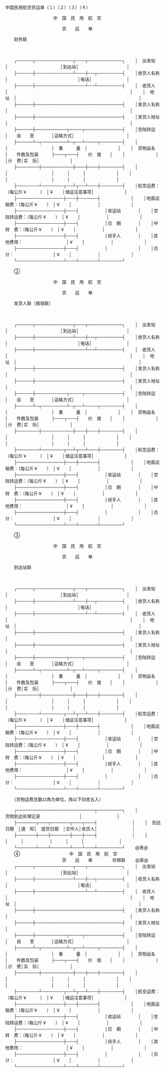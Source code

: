 



中国民用航空货运单（１）（２）（３）（４）



 

　　　　　　　　　　　中　国　民　用　航　空

　　　　　　　　　　　　　货　　运　　单

　　财务联

　　


　　┌─────┬────────────┬───┬───────────┐
　　│　出发站　│　　　　　　　　　　　　│到达站│　　　　　　　　　　　│
　　├─────┼────────────┴───┼──┬────────┤
　　│收货人名称│　　　　　　　　　　　　　　　　│电话│　　　　　　　　│
　　├─────┼────────────────┴──┴────────┤
　　│　收货人　│　　　　　　　　　　　　　　　　　　　　　　　　　　　　│
　　│　地　址　│　　　　　　　　　　　　　　　　　　　　　　　　　　　　│
　　├─────┼────────────────────────────┤
　　│发货人名称│　　　　　　　　　　　　　　　　　　　　　　　　　　　　│
　　├─────┼────────────────────────────┤
　　│发货人地址│　　　　　　　　　　　　　　　　　　　　　　　　　　　　│
　　├─────┼──────────┬────┬────────────┤
　　│空陆转运　│　　自　　至　　　　│运输方式│　　　　　　　　　　　　│
　　├─────┴─┬────────┴─┬──┴────┬───────┤
　　│　　　　　　　│　　　　　　　　　　│　重　　　量　│　　　　　　　│
　　│　货物品名　　│　　件数及包装　　　├───┬───┤　　价　值　　│
　　│　　　　　　　│　　　　　　　　　　│计　费│实　际│　　　　　　　│
　　├───────┼──────────┼───┼───┼───────┤
　　│　　　　　　　│　　　　　　　　　　│　　　│　　　│　　　　　　　│
　　│　　　　　　　│　　　　　　　　　　│　　　│　　　│　　　　　　　│
　　├───────┴───────┬──┴┬──┴───┼───────┤
　　│航空运费：（每公斤￥　　　）　│￥　　│储运注意事项│　　　　　　　│
　　├───────────────┼───┼──────┤　　　　　　　│
　　│地面运输费：（每公斤￥　　）　│￥　　│　　　　　　│　　　　　　　│
　　├───────────────┼───┤　　　　　　│收运站　　　　│
　　│空陆转运费：（每公斤￥　　）　│￥　　│　　　　　　│　　　　　　　│
　　├───────────────┼───┤　　　　　　│日　期　　　　│
　　│中　转　费：（每公斤￥　　）　│￥　　│　　　　　　│　　　　　　　│
　　├───────────────┼───┤　　　　　　│经手人　　　　│
　　│其他费用：　　　　　　　　　　│￥　　│　　　　　　│　　　　　　　│
　　├───────────────┼───┤　　　　　　│　　　　　　　│
　　│合　　　计：　　　　　　　　　│￥　　│　　　　　　│　　　　　　　│
　　└───────────────┴───┴──────┴───────┘
　　


　　②

　　　　　　　　　　　中　国　民　用　航　空

　　　　　　　　　　　　　货　　运　　单

　　发货人联（报销联）

　　


　　┌─────┬────────────┬───┬───────────┐
　　│　出发站　│　　　　　　　　　　　　│到达站│　　　　　　　　　　　│
　　├─────┼────────────┴───┼──┬────────┤
　　│收货人名称│　　　　　　　　　　　　　　　　│电话│　　　　　　　　│
　　├─────┼────────────────┴──┴────────┤
　　│　收货人　│　　　　　　　　　　　　　　　　　　　　　　　　　　　　│
　　│　地　址　│　　　　　　　　　　　　　　　　　　　　　　　　　　　　│
　　├─────┼────────────────────────────┤
　　│发货人名称│　　　　　　　　　　　　　　　　　　　　　　　　　　　　│
　　├─────┼────────────────────────────┤
　　│发货人地址│　　　　　　　　　　　　　　　　　　　　　　　　　　　　│
　　├─────┼──────────┬────┬────────────┤
　　│空陆转运　│　　自　　至　　　　│运输方式│　　　　　　　　　　　　│
　　├─────┴─┬────────┴─┬──┴────┬───────┤
　　│　　　　　　　│　　　　　　　　　　│　重　　　量　│　　　　　　　│
　　│　货物品名　　│　　件数及包装　　　├───┬───┤　　价　值　　│
　　│　　　　　　　│　　　　　　　　　　│计　费│实　际│　　　　　　　│
　　├───────┼──────────┼───┼───┼───────┤
　　│　　　　　　　│　　　　　　　　　　│　　　│　　　│　　　　　　　│
　　│　　　　　　　│　　　　　　　　　　│　　　│　　　│　　　　　　　│
　　├───────┴───────┬──┴┬──┴───┼───────┤
　　│航空运费：（每公斤￥　　　）　│￥　　│储运注意事项│　　　　　　　│
　　├───────────────┼───┼──────┤　　　　　　　│
　　│地面运输费：（每公斤￥　　）　│￥　　│　　　　　　│　　　　　　　│
　　├───────────────┼───┤　　　　　　│收运站　　　　│
　　│空陆转运费：（每公斤￥　　）　│￥　　│　　　　　　│　　　　　　　│
　　├───────────────┼───┤　　　　　　│日　期　　　　│
　　│中　转　费：（每公斤￥　　）　│￥　　│　　　　　　│　　　　　　　│
　　├───────────────┼───┤　　　　　　│经手人　　　　│
　　│其他费用：　　　　　　　　　　│￥　　│　　　　　　│　　　　　　　│
　　├───────────────┼───┤　　　　　　│　　　　　　　│
　　│合　　　计：　　　　　　　　　│￥　　│　　　　　　│　　　　　　　│
　　└───────────────┴───┴──────┴───────┘
　　


　　③

　　　　　　　　　　　中　国　民　用　航　空

　　　　　　　　　　　　　货　　运　　单

　　到达站联

　　


　　┌─────┬────────────┬───┬───────────┐
　　│　出发站　│　　　　　　　　　　　　│到达站│　　　　　　　　　　　│
　　├─────┼────────────┴───┼──┬────────┤
　　│收货人名称│　　　　　　　　　　　　　　　　│电话│　　　　　　　　│
　　├─────┼────────────────┴──┴────────┤
　　│　收货人　│　　　　　　　　　　　　　　　　　　　　　　　　　　　　│
　　│　地　址　│　　　　　　　　　　　　　　　　　　　　　　　　　　　　│
　　├─────┼────────────────────────────┤
　　│发货人名称│　　　　　　　　　　　　　　　　　　　　　　　　　　　　│
　　├─────┼────────────────────────────┤
　　│发货人地址│　　　　　　　　　　　　　　　　　　　　　　　　　　　　│
　　├─────┼──────────┬────┬────────────┤
　　│空陆转运　│　　自　　至　　　　│运输方式│　　　　　　　　　　　　│
　　├─────┴─┬────────┴─┬──┴────┬───────┤
　　│　　　　　　　│　　　　　　　　　　│　重　　　量　│　　　　　　　│
　　│　货物品名　　│　　件数及包装　　　├───┬───┤　　价　值　　│
　　│　　　　　　　│　　　　　　　　　　│计　费│实　际│　　　　　　　│
　　├───────┼──────────┼───┼───┼───────┤
　　│　　　　　　　│　　　　　　　　　　│　　　│　　　│　　　　　　　│
　　│　　　　　　　│　　　　　　　　　　│　　　│　　　│　　　　　　　│
　　├───────┴───────┬──┴┬──┴───┼───────┤
　　│航空运费：（每公斤￥　　　）　│￥　　│储运注意事项│　　　　　　　│
　　├───────────────┼───┼──────┤　　　　　　　│
　　│地面运输费：（每公斤￥　　）　│￥　　│　　　　　　│　　　　　　　│
　　├───────────────┼───┤　　　　　　│收运站　　　　│
　　│空陆转运费：（每公斤￥　　）　│￥　　│　　　　　　│　　　　　　　│
　　├───────────────┼───┤　　　　　　│日　期　　　　│
　　│中　转　费：（每公斤￥　　）　│￥　　│　　　　　　│　　　　　　　│
　　├───────────────┼───┤　　　　　　│经手人　　　　│
　　│其他费用：　　　　　　　　　　│￥　　│　　　　　　│　　　　　　　│
　　├───────────────┼───┤　　　　　　│　　　　　　　│
　　│合　　　计：　　　　　　　　　│￥　　│　　　　　　│　　　　　　　│
　　└───────────────┴───┴──────┴───────┘
　　


　　（货物运费总数以角为单位，角以下四舍五入）


　　┌─────────────────────────┬────────┐
　　│　　　　　　　　货物到达处理记录　　　　　　　　　│　　　　　　　　│
　　├──────┬───┬──────┬───┬───┤　　　　　　　　│
　　│　到达日期　│通　知│　提货日期　│交件人│收货人│　　　　　　　　│
　　├──────┼───┼──────┼───┼───┤　　　　　　　　│
　　│　　　　　　│　　　│　　　　　　│　　　│　　　│　　　　　　　　│
　　└──────┴───┴──────┴───┴───┴────────┘
　　@表@
　　④
　　　　　　　　　　　中　国　民　用　航　空
　　　　　　　　　　　　　货　　运　　单
　　
　　存根联
　　@表@
　　┌─────┬────────────┬───┬───────────┐
　　│　出发站　│　　　　　　　　　　　　│到达站│　　　　　　　　　　　│
　　├─────┼────────────┴───┼──┬────────┤
　　│收货人名称│　　　　　　　　　　　　　　　　│电话│　　　　　　　　│
　　├─────┼────────────────┴──┴────────┤
　　│　收货人　│　　　　　　　　　　　　　　　　　　　　　　　　　　　　│
　　│　地　址　│　　　　　　　　　　　　　　　　　　　　　　　　　　　　│
　　├─────┼────────────────────────────┤
　　│发货人名称│　　　　　　　　　　　　　　　　　　　　　　　　　　　　│
　　├─────┼────────────────────────────┤
　　│发货人地址│　　　　　　　　　　　　　　　　　　　　　　　　　　　　│
　　├─────┼──────────┬────┬────────────┤
　　│空陆转运　│　　自　　至　　　　│运输方式│　　　　　　　　　　　　│
　　├─────┴─┬────────┴─┬──┴────┬───────┤
　　│　　　　　　　│　　　　　　　　　　│　重　　　量　│　　　　　　　│
　　│　货物品名　　│　　件数及包装　　　├───┬───┤　　价　值　　│
　　│　　　　　　　│　　　　　　　　　　│计　费│实　际│　　　　　　　│
　　├───────┼──────────┼───┼───┼───────┤
　　│　　　　　　　│　　　　　　　　　　│　　　│　　　│　　　　　　　│
　　│　　　　　　　│　　　　　　　　　　│　　　│　　　│　　　　　　　│
　　├───────┴───────┬──┴┬──┴───┼───────┤
　　│航空运费：（每公斤￥　　　）　│￥　　│储运注意事项│　　　　　　　│
　　├───────────────┼───┼──────┤　　　　　　　│
　　│地面运输费：（每公斤￥　　）　│￥　　│　　　　　　│　　　　　　　│
　　├───────────────┼───┤　　　　　　│收运站　　　　│
　　│空陆转运费：（每公斤￥　　）　│￥　　│　　　　　　│　　　　　　　│
　　├───────────────┼───┤　　　　　　│日　期　　　　│
　　│中　转　费：（每公斤￥　　）　│￥　　│　　　　　　│　　　　　　　│
　　├───────────────┼───┤　　　　　　│经手人　　　　│
　　│其他费用：　　　　　　　　　　│￥　　│　　　　　　│　　　　　　　│
　　├───────────────┼───┤　　　　　　│　　　　　　　│
　　│合　　　计：　　　　　　　　　│￥　　│　　　　　　│　　　　　　　│
　　└───────────────┴───┴──────┴───────┘
　　
